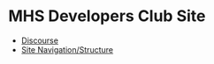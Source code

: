 # MHS Developers Club Site
- [Discourse](https://forum.mhsdev.club)
- [Site Navigation/Structure](https://paper.dropbox.com/doc/Site-Structure-Definition-P5h40g4k9CIpNi6Otbm7W)
